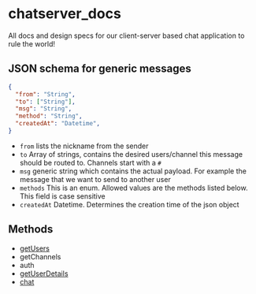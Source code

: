 # chatserver_docs
All docs and design specs for our client-server based chat application to rule the world!

## JSON schema for generic messages

```json
{
  "from": "String",
  "to": ["String"],
  "msg": "String",
  "method": "String",
  "createdAt": "Datetime",
}
```

* `from` lists the nickname from the sender
* `to` Array of strings, contains the desired users/channel this message should be routed to. Channels start with a `#`
* `msg` generic string which contains the actual payload. For example the message that we want to send to another user
* `methods` This is an enum. Allowed values are the methods listed below. This field is case sensitive
* `createdAt` Datetime. Determines the creation time of the json object

## Methods

* [getUsers](getusers.md)
* getChannels
* auth
* [getUserDetails](getuserdetails.md)
* [chat](chat.md)